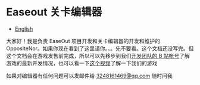 # Easeout 关卡编辑器

* [English](README.md)

大家好！我是负责 EaseOut 项目开发和关卡编辑器的开发和维护的 OppositeNor。如果你现在看到了这里请你。。。先不要看。这个文档还没写完。但这个文档会在游戏发售前完成，所以可以先移步到我们[开发团队的 B 站帐号](https://space.bilibili.com/1221007612/?spm_id_from=333.999.0.0)了解游戏的最新开发情况，也可以看一下[这个视频](https://www.bilibili.com/video/BV1WF411P7cL)了解一下我们的游戏

如果对编辑器有任何问题可以发邮件给 3248161469@qq.com 随时问我